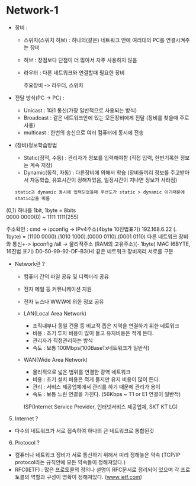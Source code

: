 # Network-1

- 장비 :

  - 스위치(스위치 허브) : 하나의(같은) 네트워크 안에 여러대의 PC를 연결시켜주는 장비 
  - 허브 : 장점보다 단점이 더 많아서 자주 사용하지 않음
  - 라우터 : 다른 네트워크와 연결할때 필요한 장비

    주요장비 -> 라우터, 스위치

- 전달 방식(PC -> PC) :
  - Unicast : 1대1 통신(가장 일반적으로 사용되는 방식)
  - Broadcast : 같은 네트워크안에 있는 모든장비에게 전달 (장비를 찾을때 주로 사용)
  - multicast : 한번의 송신으로 여러 컴퓨터에 동시에 전송

- (장비)정보학습방법
  - Static(정적, 수동) : 관리자가 정보를 입력해야함 (직접 입력, 한번기록한 정보는 계속 저장)
  - Dynamic(동적, 자동) : 다른장비에 의해서 학습 (장비들끼리 정보를 주고받아서 자동학습, 유효시간이 정해져있음, 일정시간이 지나면 정보가 사라짐)

  ```note
  static과 dynamic 동시에 입력되었을때 우선도가 static > dynamic 이기때문에 static값을 따름
  ```

(0,1) 하나를 1bit, 1byte = 8bits <br/>
0000 0000(0) ~ 1111 1111(255)

주소확인 : cmd -> ipconfig -> IPv4주소(4byte 10진법표기) 
192.168.6.22 (. 1byte) = (1100 0000).(1010 1000).(0000 0110).(0001 0110)
다른 네트워크 장비와 통신+-> ipconfig /all -> 물리적주소 (RAM의 고유주소)(- 1byte)
MAC (6BYTE, 16진법 표기) D0-50-99-92-DF-B3(H) 같은 네트워크 장비끼리 서로를 구분

- Network란 ?
  - 컴퓨터 간의 파일 공유 및 디렉터리 공유
  - 전자 메일 등 커뮤니케이션 지원
  - 전자 뉴스나 WWW에 의한 정보 공유

	
  - LAN(Local Area Network)
    - 조직내부나 동일 건물 등 비교적 좁은 지역을 연결하기 위한 네트워크
    - 비용 : 초기 투자 비용이 많이 들고 유지비용은 적게 든다.
    - 관리자가 직접관리하는 방식
    - 속도 : 보통 100Mbps(100BaseTx네트워크가 일반적)


  - WAN(Wide Area Network)
    - 물리적으로 넓은 범위를 연결한 광역 네트워크
    - 비용 : 초기 설치 비용은 적게 들지만 유지 비용이 많이 든다.
    - 관리 : 서비스 제공업체에서 관리를 하기 때문에 관리가 용이
    - 속도 : 보통 느린 연결을 가진다. (56Kbps ~ T1 or E1 연결이 일반적) 

    ISP(Internet Service Provider, 인터넷서비스 제공업체, SKT KT LG)

5. Internet ?

- 다수의 네트워크가 서로 접속하여 하나의 큰 네트워크로 통합된것


6. Protocol ?

- 컴퓨터나 네트워크 장비가 서로 통신하기 위해서 미리 정해놓은 약속 (TCP/IP protocol라는 규칙안에 모든 약속들이 정해져있다.)
- RFC(IETF) : 많은 프로토콜의 정의나 설명이 RFC문서로 정리되어 있으며 각 프로토콜의 역할과 구성이 명확이 정해져있다. (www.ietf.com)

